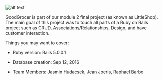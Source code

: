 ![alt text](http://thecreativewrinkle.com/wp-content/uploads/2015/11/Groceries21.jpg "GoodGrocer")

GoodGrocer is part of our module 2 final project (as known as LittleShop). The
main goal of this project was to touch all parts of a Ruby on Rails project such
as CRUD, Associations/Relationships, Design, and have customer interaction.

Things you may want to cover:

* Ruby version: Rails 5.0.0.1

* Database creation: Sep 12, 2016

* Team Members: Jasmin Hudacsek, Jean Joeris, Raphael Barbo
